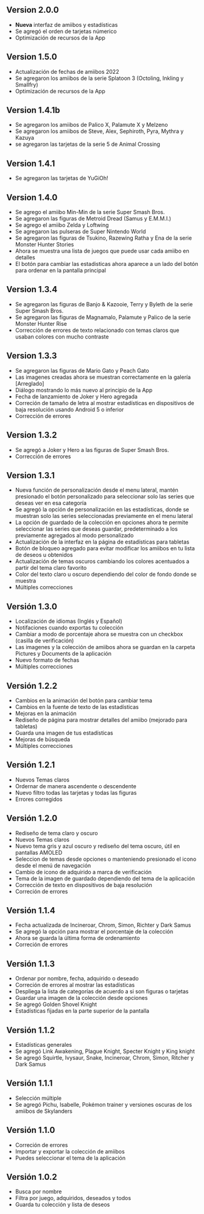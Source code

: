 ## Version 2.0.0
- **Nueva** interfaz de amiibos y estadísticas
- Se agregó el orden de tarjetas númerico
- Optimización de recursos de la App

## Version 1.5.0
- Actualización de fechas de amiibos 2022
- Se agregaron los amiibos de la serie Splatoon 3 (Octoling, Inkling y Smallfry)
- Optimización de recursos de la App

## Version 1.4.1b
- Se agregaron los amiibos de Palico X, Palamute X y Melzeno
- Se agregaron los amiibos de Steve, Alex, Sephiroth, Pyra, Mythra y Kazuya
- se agregaron las tarjetas de la serie 5 de Animal Crossing

## Version 1.4.1
- Se agregaron las tarjetas de YuGiOh!

## Version 1.4.0
- Se agrego el amiibo Min-Min de la serie Super Smash Bros.
- Se agregaron las figuras de Metroid Dread (Samus y E.M.M.I.)
- Se agrego el amiibo Zelda y Loftwing
- Se agregaron las pulseras de Super Nintendo World
- Se agregaron las figuras de Tsukino, Razewing Ratha y Ena de la serie Monster Hunter Stories
- Ahora se muestra una lista de juegos que puede usar cada amiibo en detalles
- El botón para cambiar las estadisticas ahora aparece a un lado del botón para ordenar en la pantalla principal

## Version 1.3.4
- Se agregaron las figuras de Banjo & Kazooie, Terry y Byleth de la serie Super Smash Bros.
- Se agregaron las figuras de Magnamalo, Palamute y Palico de la serie Monster Hunter Rise
- Corrección de errores de texto relacionado con temas claros que usaban colores con mucho contraste

## Version 1.3.3
- Se agregaron las figuras de Mario Gato y Peach Gato
- Las imagenes creadas ahora se muestran correctamente en la galería [Arreglado]
- Diálogo mostrando lo más nuevo al principio de la App
- Fecha de lanzamiento de Joker y Hero agregada
- Correción de tamaño de letra al mostrar estadísticas en dispositivos de baja resolución usando Android 5 o inferior
- Corrección de errores

## Version 1.3.2
- Se agregó a Joker y Hero a las figuras de Super Smash Bros.
- Corrección de errores

## Version 1.3.1
- Nueva función de personalización desde el menu lateral, mantén presionado el botón personalizado para seleccionar solo las series que deseas ver en esa categoría
- Se agregó la opción de personalización en las estadísticas, donde se muestran solo las series seleccionadas previamente en el menu lateral
- La opción de guardado de la colección en opciones ahora te permite seleccionar las series que deseas guardar, predeterminado a los previamente agregados al modo personalizado
- Actualización de la interfaz en la página de estadísticas para tabletas
- Botón de bloqueo agregado para evitar modificar los amiibos en tu lista de deseos u obtenidos
- Actualización de temas oscuros cambiando los colores acentuados a partir del tema claro favorito
- Color del texto claro u oscuro dependiendo del color de fondo donde se muestra
- Múltiples correcciones

## Versión 1.3.0
- Localización de idiomas (Inglés y Español)
- Notifaciones cuando exportas tu colección
- Cambiar a modo de porcentaje ahora se muestra con un checkbox (casilla de verificación)
- Las imagenes y la colección de amiibos ahora se guardan en la carpeta Pictures y Documents de la aplicación
- Nuevo formato de fechas
- Múltiples correcciones

## Versión 1.2.2
- Cambios en la animación del botón para cambiar tema
- Cambios en la fuente de texto de las estadísticas
- Mejoras en la animación
- Rediseño de página para mostrar detalles del amiibo (mejorado para tabletas)
- Guarda una imagen de tus estadísticas
- Mejoras de búsqueda
- Múltiples correcciones

## Versión 1.2.1
- Nuevos Temas claros
- Ordernar de manera ascendente o descendente
- Nuevo filtro todas las tarjetas y todas las figuras
- Errores corregidos

## Versión 1.2.0
- Rediseño de tema claro y oscuro
- Nuevos Temas claros
- Nuevo tema gris y azul oscuro y rediseño del tema oscuro, útil en pantallas AMOLED
- Seleccion de temas desde opciones o manteniendo presionado el icono desde el menú de navegación
- Cambio de icono de adquirido a marca de verificación
- Tema de la imagen de guardado dependiendo del tema de la aplicación
- Corrección de texto en dispositivos de baja resolución
- Correción de errores

## Versión 1.1.4
- Fecha actualizada de Incineroar, Chrom, Simon, Richter y Dark Samus
- Se agregó la opción para mostrar el porcentaje de la colección
- Ahora se guarda la última forma de ordenamiento
- Correción de errores

## Versión 1.1.3
- Ordenar por nombre, fecha, adquirido o deseado
- Correción de errores al mostrar las estadísticas
- Despliega la lista de categorías de acuerdo a si son figuras o tarjetas
- Guardar una imagen de la colección desde opciones
- Se agregó Golden Shovel Knight
- Estadísticas fijadas en la parte superior de la pantalla

## Versión 1.1.2
- Estadísticas generales
- Se agregó Link Awakening, Plague Knight, Specter Knight y King knight
- Se agregó Squirtle, Ivysaur, Snake, Incineroar, Chrom, Simon, Ritcher y Dark Samus  

## Versión 1.1.1
- Selección múltiple
- Se agregó Pichu, Isabelle, Pokémon trainer y versiones oscuras de los amiibos de Skylanders

## Versión 1.1.0
- Correción de errores
- Importar y exportar la colección de amiibos
- Puedes seleccionar el tema de la aplicación

## Versión 1.0.2
- Busca por nombre
- Filtra por juego, adquiridos, deseados y todos
- Guarda tu colección y lista de deseos